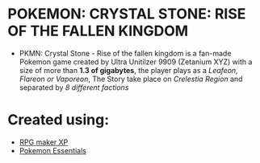 # POKEMON: CRYSTAL STONE: RISE OF THE FALLEN KINGDOM
*  PKMN: Crystal Stone - Rise of the fallen kingdom is a fan-made Pokemon game created by Ultra Unitilzer 9909 (Zetanium XYZ) with a size of more than **1.3 of gigabytes**, the player plays as a *Leafeon, Flareon or Vaporeon*, The Story take place on *Crelestia Region* and separated by *8 different factions*


# Created using: 
 * [RPG maker XP](https://www.rpgmakerweb.com/products/rpg-maker-xp)
 * [Pokemon Essentials](https://github.com/Maruno17/pokemon-essentials)

  
  
